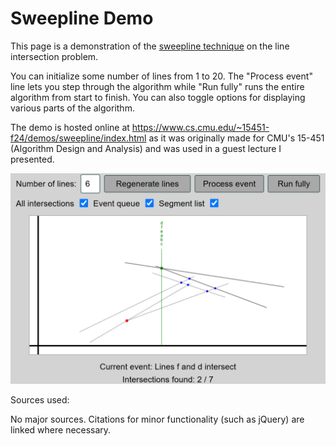 # Sweepline Demo

This page is a demonstration of the [sweepline technique](https://en.wikipedia.org/wiki/Sweep_line_algorithm) on the line intersection problem.

You can initialize some number of lines from 1 to 20. The "Process event" line lets you step through the algorithm while "Run fully" runs the entire algorithm from start to finish. You can also toggle options for displaying various parts of the algorithm.

The demo is hosted online at https://www.cs.cmu.edu/~15451-f24/demos/sweepline/index.html as it was originally made for CMU's 15-451 (Algorithm Design and Analysis) and was used in a guest lecture I presented.

![Screenshot](screenshot.png)

Sources used:

No major sources. Citations for minor functionality (such as jQuery) are linked where necessary.